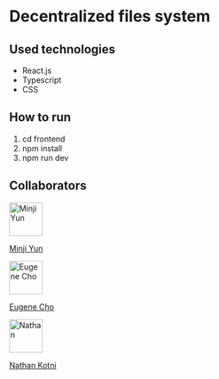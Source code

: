 # Decentralized files system

## Used technologies
- React.js
- Typescript
- CSS

## How to run
1. cd frontend
2. npm install
3. npm run dev

## Collaborators
<a href="https://github.com/minjiyun02">
  <img src="https://github.com/minjiyun02.png" alt="Minji Yun" width="60px;"/>
  <p>Minji Yun</p>
</a>
<a href="https://github.com/echo108471">
  <img src="https://github.com/echo108471.png" alt="Eugene Cho" width="60px;"/>
  <p>Eugene Cho</p>
</a>
<a href="https://github.com/nkotni">
  <img src="https://github.com/nkotni.png" alt="Nathan" width="60px;"/>
  <p>Nathan Kotni</p>
</a>